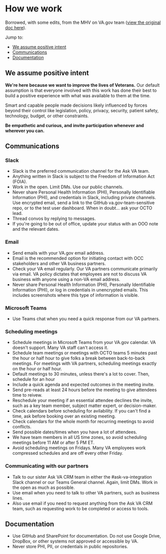 # How we work
Borrowed, with some edits, from the MHV on VA.gov team ([view the original doc here](https://github.com/department-of-veterans-affairs/va.gov-team/blob/master/teams/health-products/health-portal/how-we-work.md)).

Jump to: 
- [We assume positive intent](#we-assume-positive-intent)
- [Communications](#communications)
- [Documentation](#documentation)

## We assume positive intent
**We're here because we want to improve the lives of Veterans.** Our default assumption is that everyone involved with this work has done their best to build a positive experience with what was available to them at the time. 

Smart and capable people made decisions likely influenced by forces beyond their control like legislation, policy, privacy, security, patient safety, technology, budget, or other constraints.

**Be empathetic and curious, and invite participation whenever and wherever you can.**

## Communications
### Slack
- Slack is the preferred communication channel for the Ask VA team.
- Anything written in Slack is subject to the Freedom of Information Act (FOIA).
- Work in the open. Limit DMs. Use our public channels.
- Never share Personal Health Information (PHI), Personally Identifiable Information (PHI), and credentials in Slack, including private channels. Use encrypted email, send a link to the GitHub va.gov-team-sensitive repo, or to the test user dashboard. When in doubt... ask your OCTO lead.
- Thread convos by replying to messages.
- If you're going to be out of office, update your status with an OOO note and the relevant dates.

### Email
- Send emails with your VA.gov email address.
- Email is the recommended option for initiating contact with OCC stakeholders and other VA business partners.
- Check your VA email regularly. Our VA partners communicate primarily via email. VA policy dictates that employees are not to discuss VA business with anyone using a non-VA email address.
- Never share Personal Health Information (PHI), Personally Identifiable Information (PHI), or log in credentials in unencrypted emails.  This includes screenshots where this type of information is visible.

### Microsoft Teams
- Use Teams chat when you need a quick response from our VA partners.

### Scheduling meetings
- Schedule meetings in Microsoft Teams from your VA.gov calendar. VA doesn't support. Many VA staff can't access it.
- Schedule team meetings or meetings with OCTO teams 5 minutes past the hour or half hour to give folks a break between back-to-back meetings. For meetings with VA partners, scheduling meetings exactly on the hour or half hour.
- Default meetings to 30 minutes, unless there's a lot to cover. Then, schedule for an hour
- Include a quick agenda and expected outcomes in the meeting invite.
- Send pre-reads at least 24 hours before the meeting to give attendees time to reivew.
- Reschedule your meeting if an essential attendee declines the invite, such as a key team member, subject matter expert, or decision-maker.
- Check calendars before scheduling for avilability. If you can't find a time, ask before booking over an existing meeting.
- Check calendars for the whole month for recurring meetings to avoid conflicts.
- Send possible dates/times when you have a lot of attendees.
- We have team members in all US time zones, so avoid scheduling meetings before 11 AM or after 5 PM ET.
- Avoid scheduling meetings on Fridays. Many VA employees work compressed schedules and are off every other Friday.

### Communicating with our partners
- Talk to our sister Ask VA CRM team in either the #ask-va-integration Slack channel or our Teams General channel. Again, limit DMs. Work in the open as much as possible.
- Use email when you need to talk to other VA partners, such as business lines.
- Also use email if you need to request anything from the Ask VA CRM team, such as requesting work to be completed or access to tools.

## Documentation
- Use GitHub and SharePoint for documentation. Do not use Google Drive, DropBox, or other systems not approved or accessible by VA.
- Never store PHI, PII, or credentials in public repositories.
